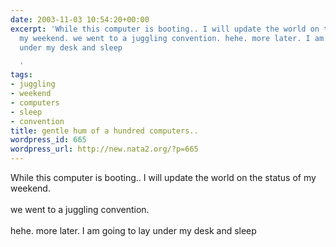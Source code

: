 ```yaml
---
date: 2003-11-03 10:54:20+00:00
excerpt: 'While this computer is booting.. I will update the world on the status of
  my weekend. we went to a juggling convention. hehe. more later. I am going to lay
  under my desk and sleep

  '
tags:
- juggling
- weekend
- computers
- sleep
- convention
title: gentle hum of a hundred computers..
wordpress_id: 665
wordpress_url: http://new.nata2.org/?p=665
---
```


While this computer is booting.. I will update the world on the status of my weekend. <br/><br/>we went to a juggling convention. <br/><br/>hehe. more later. I am going to lay under my desk and sleep